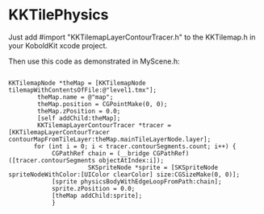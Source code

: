 KKTilePhysics
=============
Just add #import "KKTilemapLayerContourTracer.h" to the KKTilemap.h in your KoboldKit xcode project.

Then use this code as demonstrated in MyScene.h:

<code>
KKTilemapNode *theMap = [KKTilemapNode tilemapWithContentsOfFile:@"level1.tmx"];
        theMap.name = @"map";
        theMap.position = CGPointMake(0, 0);
        theMap.zPosition = 0.0;
        [self addChild:theMap];
        KKTilemapLayerContourTracer *tracer = [KKTilemapLayerContourTracer contourMapFromTileLayer:theMap.mainTileLayerNode.layer];
       for (int i = 0; i < tracer.contourSegments.count; i++) {
            CGPathRef chain = (__bridge CGPathRef)([tracer.contourSegments objectAtIndex:i]);
                      SKSpriteNode *sprite = [SKSpriteNode spriteNodeWithColor:[UIColor clearColor] size:CGSizeMake(0, 0)];
            [sprite physicsBodyWithEdgeLoopFromPath:chain];
            sprite.zPosition = 0.0;
            [theMap addChild:sprite];
            }
</code>
